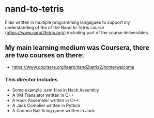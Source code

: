 # nand-to-tetris
Files written in multiple programming langagues to support my understanding of the of the Nand to Tetris course (https://www.nand2tetris.org/) including part of the course deliverables.

My main learning medium was Coursera, there are two courses on there:
- 
- https://www.coursera.org/learn/nand2tetris2/home/welcome

### This director includes
- Some example .asm files in Hack Assembly
- A VM Translator written in C++
- A Hack Assembler written in C++
- A Jack Complier written in Python
- A Cannon Ball firing game written in Jack

